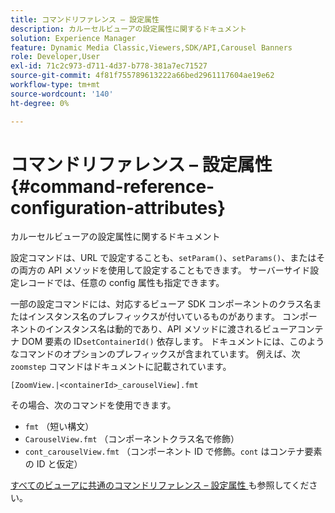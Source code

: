 ```yaml
---
title: コマンドリファレンス – 設定属性
description: カルーセルビューアの設定属性に関するドキュメント
solution: Experience Manager
feature: Dynamic Media Classic,Viewers,SDK/API,Carousel Banners
role: Developer,User
exl-id: 71c2c973-d711-4d37-b778-381a7ec71527
source-git-commit: 4f81f755789613222a66bed2961117604ae19e62
workflow-type: tm+mt
source-wordcount: '140'
ht-degree: 0%

---
```


# コマンドリファレンス – 設定属性{#command-reference-configuration-attributes}

カルーセルビューアの設定属性に関するドキュメント

設定コマンドは、URL で設定することも、`setParam()`、`setParams()`、またはその両方の API メソッドを使用して設定することもできます。 サーバーサイド設定レコードでは、任意の config 属性も指定できます。

一部の設定コマンドには、対応するビューア SDK コンポーネントのクラス名またはインスタンス名のプレフィックスが付いているものがあります。 コンポーネントのインスタンス名は動的であり、API メソッドに渡されるビューアコンテナ DOM 要素の ID`setContainerId()` 依存します。 ドキュメントには、このようなコマンドのオプションのプレフィックスが含まれています。 例えば、次 `zoomstep` コマンドはドキュメントに記載されています。

`[ZoomView.|<containerId>_carouselView].fmt`

その場合、次のコマンドを使用できます。

* `fmt` （短い構文）
* `CarouselView.fmt` （コンポーネントクラス名で修飾）
* `cont_carouselView.fmt` （コンポーネント ID で修飾。`cont` はコンテナ要素の ID と仮定）

[ すべてのビューアに共通のコマンドリファレンス – 設定属性 ](../../../r-html5-viewer-20-cmdref-configattrib/r-html5-viewer-20-cmdref-configattrib.md#concept-850e0f2c49b949deb7cfbfd330d329bd) も参照してください。
